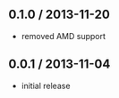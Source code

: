 0.1.0 / 2013-11-20
------------------
* removed AMD support

0.0.1 / 2013-11-04
------------------
* initial release
